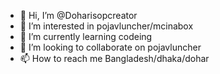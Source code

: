 - 👋 Hi, I’m @Doharisopcreator
- 👀 I’m interested in pojavluncher/mcinabox
- 🌱 I’m currently learning codeing
- 💞️ I’m looking to collaborate on pojavluncher
- 📫 How to reach me Bangladesh/dhaka/dohar

<!---
Doharisopcreator/Doharisopcreator is a ✨ special ✨ repository because its `README.md` (this file) appears on your GitHub profile.
You can click the Preview link to take a look at your changes.
--->

